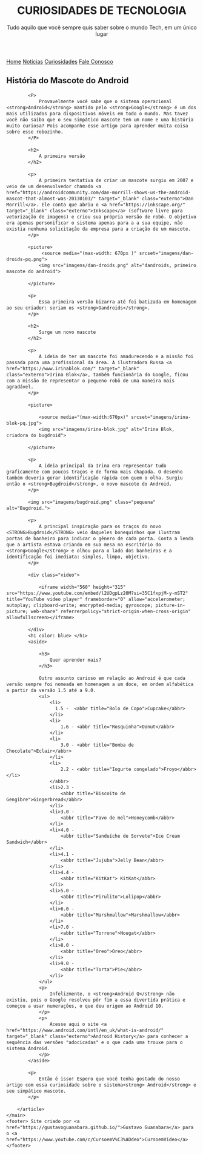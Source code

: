 <!DOCTYPE html>
<html lang="pt-br">
<head>
    <meta charset="UTF-8">
    <meta name="viewport" content="width=device-width, initial-scale=1.0">
    <title>Como surgiu o mascote do Android? </title>
    <link rel="shortcut icon" href="imagens/favicon.ico" type="image/x-icon">
    <link rel="stylesheet" href="style/style.css">
</head>
<body>
    <header>
        <h1> CURIOSIDADES DE TECNOLOGIA</h1>
        <p>Tudo aquilo que você sempre quis saber sobre o mundo Tech, em um único lugar</p>
    </header>
   <nav>
     <a href="#">Home</a>
     <a href="#">Notícias</a>
     <a href="#">Curiosidades</a>
     <a href="#">Fale Conosco</a>
    </nav>
    <main>
        <article>
            <h1>
             História do Mascote do Android 
            </h1>

            <P>
                Provavelmente você sabe que o sistema operacional <strong>Android</strong> mantido pelo <strong>Google</strong> é um dos mais utilizados para dispositivos móveis em todo o mundo. Mas tavez você não saiba que o seu simpático mascote tem um nome e uma história muito curiosa? Pois acompanhe esse artigo para aprender muita coisa sobre esse robozinho.
            </P>

            <h2>
                A primeira versão
            </h2>

            <p>
                A primeira tentativa de criar um mascote surgiu em 2007 e veio de um desenvolvedor chamado <a href="https://androidcommunity.com/dan-morrill-shows-us-the-android-mascot-that-almost-was-20130103/" target="_blank" class="externo">Dan Morrill</a>. Ele conta que abriu o <a href="https://inkscape.org/" target="_blank" class="externo">Inkscape</a> (software livre para vetorização de imagens) e criou sua própria versão de robô. O objetivo era apenas personificar o sistema apenas para a a sua equipe, não existia nenhuma solicitação da empresa para a criação de um mascote.
            </p>

            <picture>
                 <source media="(max-width: 670px )" srcset="imagens/dan-droids-pq.png">
                <img src="imagens/dan-droids.png" alt="dandroids, primeiro mascote do android">
            
            </picture>

            <p>
                Essa primeira versão bizarra até foi batizada em homenagem ao seu criador: seriam os <strong>Dandroids</strong>.
            </p>

            <h2>
                Surge um novo mascote
            </h2>

            <p>
                A ideia de ter um mascote foi amadurecendo e a missão foi passada para uma profissional da área. A ilustradora Russa <a href="https://www.irinablok.com/" target="_blank" class="externo">Irina Blok</a>, também funcionária do Google, ficou com a missão de representar o pequeno robô de uma maneira mais agradável.
            </p>

            <picture>
                
                <source media="(max-width:670px)" srcset="imagens/irina-blok-pq.jpg">
                <img src="imagens/irina-blok.jpg" alt="Irina Blok, criadora do bugdroid">
            
            </picture>

            <p>
                A ideia principal da Irina era representar tudo graficamente com poucos traços e de forma mais chapada. O desenho também deveria gerar identificação rápida com quem o olha. Surgiu então o <strong>Bugdroid</strong>, o novo mascote do Android.
            </p>

            <img src="imagens/bugdroid.png" class="pequena" alt="Bugdroid.">

            <p>
                A principal inspiração para os traços do novo <STRONG>Bugdroid</STRONG> veio daqueles bonequinhos que ilustram portas de banheiro para indicar o gênero de cada porta. Conta a lenda que a artista estava criando em sua mesa no escritório do <strong>Google</strong> e olhou para o lado dos banheiros e a identificação foi imediata: simples, limpo, objetivo.
            </p>

            <div class="video">
                
                <iframe width="560" height="315" src="https://www.youtube.com/embed/l2UDgpLz20M?si=35C1fxpjM-y-mST2" title="YouTube video player" frameborder="0" allow="accelerometer; autoplay; clipboard-write; encrypted-media; gyroscope; picture-in-picture; web-share" referrerpolicy="strict-origin-when-cross-origin" allowfullscreen></iframe>
            
            </div>
            <h1 color: blue> </h1>
            <aside>

                <h3>
                    Quer aprender mais?
                </h3>

                Outro assunto curioso em relação ao Android é que cada versão sempre foi nomeada em homenagem a um doce, em ordem alfabética a partir da versão 1.5 até a 9.0.
                <ul>
                    <li>
                      1.5 -  <abbr title="Bolo de Copo">Cupcake</abbr>  
                    </li>
                    <li>
                        1.6 - <abbr title="Rosquinha">Donut</abbr>
                    </li>
                    <li>
                        3.0 - <abbr title="Bomba de Chocolate">Eclair</abbr>
                    </li>
                    <li>
                        2.2 - <abbr title="Iogurte congelado">Froyo</abbr></li>
                    </abbr>
                    <li>2.3 - 
                        <abbr title="Biscoito de Gengibre">Gingerbread</abbr>
                    </li>
                    <li>3.0 - 
                        <abbr title="Favo de mel">Honeycomb</abbr>
                    </li>
                    <li>4.0 - 
                        <abbr title="Sanduíche de Sorvete">Ice Cream Sandwich</abbr>
                    </li>
                    <li>4.1 - 
                        <abbr title="Jujuba">Jelly Bean</abbr>
                    </li>
                    <li>4.4 -
                        <abbr title="KitKat"> KitKat</abbr>
                    </li>
                    <li>5.0 - 
                        <abbr title="Pirulito">Lolipop</abbr>
                    </li>
                    <li>6.0 - 
                        <abbr title="Marshmallow">Marshmallow</abbr>
                    </li>
                    <li>7.0 - 
                        <abbr title="Torrone">Nougat</abbr>
                    </li>
                    <li>8.0 - 
                        <abbr title="Oreo">Oreo</abbr>
                    </li>
                    <li>9.0 - 
                        <abbr title="Torta">Pie</abbr>
                    </li>
                </ul>
                <p>
                    Infelizmente, o <strong>Android Q</strong> não existiu, pois o Google resolveu pôr fim a essa divertida prática e começou a usar numerações, o que deu origem ao Android 10.
                </p>
                <p>
                    Acesse aqui o site <a href="https://www.android.com/intl/en_uk/what-is-android/" target="_blank" class="externo">Android History</a> para conhecer a sequência das versões "adocicadas" e o que cada uma trouxe para o sistema Android.   
                </p>
            </aside>

            <p>
                Então é isso! Espero que você tenha gostado do nosso artigo com essa curiosidade sobre o sistema<strong> Android</strong> e seu simpático mascote.
            </p>
         
        </article>
    </main>
    <footer> Site criado por <a href="https://gustavoguanabara.github.io/">Gustavo Guanabara</a> para o <a href="https://www.youtube.com/c/CursoemV%C3%ADdeo">CursoemVideo</a></footer>
</body>
</html>